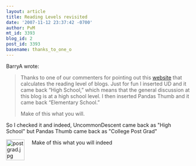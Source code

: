 ```yaml
---
layout: article
title: Reading Levels revisited
date: '2007-11-12 23:37:42 -0700'
author: PvM
mt_id: 3393
blog_id: 2
post_id: 3393
basename: thanks_to_one_o
---
```

BarryA wrote:

> Thanks to one of our commenters for pointing out this [website](http://www.criticsrant.com/bb/reading_level.aspx) that calculates the reading level of blogs.  Just for fun I inserted UD and it came back “High School,” which means that the general discussion at this blog is at a high school level.  I then inserted Pandas Thumb and it came back “Elementary School.”
> 
> Make of this what you will.

So I checked it and indeed, UncommonDescent came back as "High School" but Pandas Thumb came back as "College Post Grad"

[<img src="{{ site.baseurl }}/uploads/2007/postgrad-thumb-50x57.jpg" alt="postgrad.jpg" width="50" height="57" style="float: left; margin: 0 20px 20px 0;" class="mt-image-left" />](/uploads/2007/postgrad.jpg)
Make of this what you will indeed
